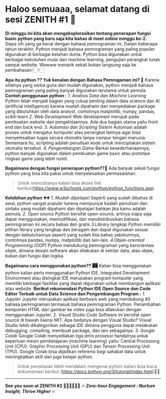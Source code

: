 # Haloo semuaaa, selamat datang di sesi ZENITH #1 🤩

**Di minggu ini kita akan mengeksplorasikan tentang penerapan fungsi basic python yang baru saja kita bahas di meet online minggu ke-2.** <br> Siapa sih yang ga kenal dengan bahasa pemrograman ini. Dalam beberapa tahun terakhir, Python menjadi bahasa pemrograman yang paling populer digunakan di berbagai belahan dunia. Python bisa digunakan untuk berbagai kebutuhan mulai dari machine learning, pengujian perangkat lunak sampai website. Wowww menarik sekali bukan langsung saja ke pembahasan👇🏻👇🏻

**Apa itu python ?? Yuk kenalan dengan Bahasa Pemrogaman ini? 🥰**
Karena sifatnya yang serba guna dan mudah digunakan, python menjadi bahasa pemrograman yang paling banyak digunakan terutama untuk pemula.
**Contoh penggunaan python :**
*1. Analisis Data dan Machine Learning*
Python telah menjadi bagian yang cukup penting dalam data science dan AI (artificial intelligence) karena mudah dipahami dan menyediakan package yang dibutuhkan oleh data analyst, contohnya matplotlib, numpy, pandas, scikit-learn
*2. Web Development*
Web development merujuk pada pembuatan website dan pengelolaannya. Ada dua bagian utama yaitu front end  dan back end.
*3. Automasi dan Scripting Sistem*
Automasi adalah proses untuk mengatur komputer atau perangkat lainnya agar bisa menyelesaikan tugas secara otomatis tanpa campur tangan manusia. Sementara itu, scripting adalah penulisan kode untuk menciptakan sistem otomatis tersebut.
*4. Pengembangan Game*
Berkat kesederhanaannya, python banyak digunakan dalam pembuatan game basic atau prototipe ringkas game yang lebih rumit. 

**Bagaimana dengan fungsi penerapan python??🤔**
Ada banyak sekali fungsi python yang bisa kita pakai untuk menyelesaikan permasalahan. 
>Untuk mencobanya kalain bisa akses link berikut(https://www.w3schools.com/python/python_functions.asp)

**Kelebihan python ➕➕**
*1. Mudah dipelajari*
Seperti yang sudah dibahas di awal, python sangat populer karena mempunyai kaidah penulisan dan sintaks yang mudah dipahami dan dipelajari bahkan jika kamu adalah pemula. 
*2. Open source*
Python bersifat open-source, artinya siapa saja dapat menggunakan, memodifikasi, dan mendistribusikan bahasa pemrograman ini secara bebas dan gratis
*3.Library lengkap*
Python memiliki pilihan library yang lengkap dan beragam dan dapat digunakan sesuai dengan kebutuhannya seperti yang sudah kita bahas sebelumnya,  contohnya pandas, numpy, matplotlib dan lain-lain.
*4.Objek-oriented Programming (OOP)*
Python mendukung pemrograman yang berorientasi objek, dimana desain software akan dilakukan di sekitar data, atau objek, bukan dari fungsi dan logika.

**Bagaimana cara menggunakan python?? 🖥🖥**
Kalian bisa menggunakan python kalian perlu menggunakan Python IDE. Integrated Development Environment atau disingkat IDE merupakan program komputer yang memiliki berbagai fasilitas yang dapat digunakan untuk membangun aplikasi atau website. 
**Berikut rekomendasi Python IDE Open Source dan Code Editor Terbaik untuk Data Science dan Pengembangan Program :**
*1. Jupyter*
Jupyter merupakan aplikasi  berbasis web yang mendukung 40 bahasa pemrograman termasuk bahasa pemrograman Python. Penambahan komponen HTML dari gambar ke video juga bisa dilakukan dengan menggunakan Jupyter. 
*2. Visual Studio Code*
Software ini bersifat open source di bawah lisensi MIT. Apa bedanya dengan Visual Studio? Visual Studio lebih dikategorikan sebagai IDE dimana pengguna dapat melakukan debugging, compiling, membuat package, dan lain sebagainya. 
*3. Google Colab*
Google Colab  menyediakan tiga jenis prosesor handalnya untuk keperluan mesin pembelajaran (machine learning) yaitu: Central Processing Unit (CPU), Graphic Processing Unit (GPU) dan Tensor Processing Unit (TPU). Google Colab bisa dijadikan referensi bagi sahabat data untuk meningkatkan skill dan juga belajar python.

>Untuk penjelasan lebih mendalam mengenai pyhton kalian bisa baca dokumentasi berikut (https://docs.python.org/3/tutorial/index.html)🤗🤗
---

**See you soon at ZENITH #2  👋🏻👋🏻👋🏻**
🔥 ***Zero-hour Engagement : Nurture Insight, Thrive Higher*** 🔥